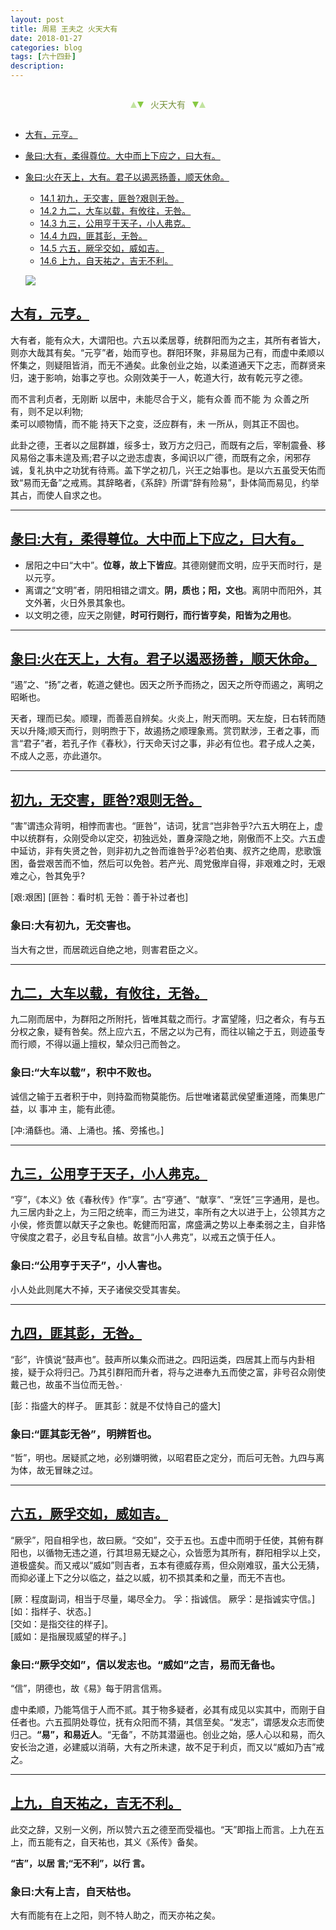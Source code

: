```yaml
---
layout: post
title: 周易 王夫之 火天大有
date: 2018-01-27
categories: blog
tags: [六十四卦]
description: 
---
```


<span id = "jump"></span>


<section style="margin: 0px auto; text-align: center;">
    <section class="xhr" style="width: 0px; height: 0px; border-left: 5px solid transparent; border-right: 5px solid transparent; border-bottom: 10px solid rgb(135, 201, 67); display: inline-block; opacity: 0.5; border-top-color: rgb(135, 201, 67);"></section>
    <section class="xhr" style="width: 0px; height: 0px; border-left: 5px solid transparent; border-right: 5px solid transparent; border-top: 10px solid rgb(135, 201, 67); display: inline-block; margin-left: -3px; border-bottom-color: rgb(135, 201, 67);"></section>
    <section style="
margin-left: 0.5em;
display: inline-block;">
        <p>
            <span style="color: rgb(118, 146, 60);">火天大有</span>
        </p>
    </section>
    <section class="xhr" style="margin-left: 0.5em; width: 0px; height: 0px; border-left: 5px solid transparent; border-right: 5px solid transparent; border-top: 10px solid rgb(135, 201, 67); display: inline-block; border-bottom-color: rgb(135, 201, 67);"></section>
    <section class="xhr" style="width: 0px; height: 0px; border-left: 5px solid transparent; border-right: 5px solid transparent; border-bottom: 10px solid rgb(135, 201, 67); display: inline-block; opacity: 0.5; margin-left: -3px; border-top-color: rgb(135, 201, 67);"></section>
</section>

- [大有，元亨。](#jump大有)
- [彖曰:大有，柔得尊位。大中而上下应之，曰大有。](#jump柔得尊位)
- [象曰:火在天上，大有。君子以遏恶扬善，顺天休命。](#jump火在天上)
  - [14.1 初九，无交害，匪咎?艰则无咎。](#jump无交害)
  - [14.2 九二，大车以载，有攸往，无咎。](#jump大车以载)
  - [14.3 九三，公用亨于天子，小人弗克。](#jump公用亨于天子)
  - [14.4 九四，匪其彭，无咎。](#jump匪其彭)
  - [14.5 六五，厥孚交如，威如吉。](#jump厥孚交如)
  - [14.6 上九，自天祐之，吉无不利。](#jump吉无不利)
  
  ![](http://www.guoyi360.com/uploads/allimg/130420/1-1304200R52W95.jpg)

<span id = "jump大有"></span>
## [大有，元亨。](#jump)
大有者，能有众大，大谓阳也。六五以柔居尊，统群阳而为之主，其所有者皆大，则亦大哉其有矣。“元亨”者，始而亨也。群阳环聚，非易屈为己有，而虚中柔顺以怀集之，则疑阻皆消，而无不通矣。此象创业之始，以柔道通天下之志，而群贤来归，速于影响，始事之亨也。众刚效美于一人，乾道大行，故有乾元亨之德。


而不言利贞者，无刚断 以居中，未能尽合于义，能有众善 而不能 为 众善之所有，则不足以利物;<br>
柔可以顺物情，而不能  持天下之变，泛应群有，未 一所从，则其正不固也。


此卦之德，王者以之屈群雄，绥多士，致万方之归己，而既有之后，宰制震叠、移风易俗之事未遑及焉;君子以之逊志虚衷，多闻识以广德，而既有之余，闲邪存诚，复礼执中之功犹有待焉。盖下学之初几，兴王之始事也。是以六五虽受天佑而致“易而无备”之戒焉。其辞略者，《系辞》所谓“辞有险易”，卦体简而易见，约举其占，而使人自求之也。

----

<span id = "jump柔得尊位"></span>
## [彖曰:大有，柔得尊位。大中而上下应之，曰大有。](#jump)
- 居阳之中曰“大中”。**位尊，故上下皆应**。其德刚健而文明，应乎天而时行，是以元亨。
- 离谓之“文明”者，阴阳相错之谓文。**阴，质也；阳，文也**。离阴中而阳外，其文外著，火日外景其象也。<br>
- 以文明之德，应天之刚健，**时可行则行，而行皆亨矣，阳皆为之用也**。

----

<span id = "jump火在天上"></span>
## [象曰:火在天上，大有。君子以遏恶扬善，顺天休命。](#jump)
“遏”之、“扬”之者，乾道之健也。因天之所予而扬之，因天之所夺而遏之，离明之昭晰也。


天者，理而已矣。顺理，而善恶自辨矣。火炎上，附天而明。天左旋，日右转而随天以升降;顺天而行，则明煦于下，故遏扬之顺理象焉。赏罚默涉，王者之事，而言“君子”者，若孔子作《春秋》，行天命天讨之事，非必有位也。君子成人之美，不成人之恶，亦此道尔。

----

<span id = "jump无交害"></span>
## [初九，无交害，匪咎?艰则无咎。](#jump)
 “害”谓违众背明，相悖而害也。“匪咎”，诘词，犹言“岂非咎乎?六五大明在上，虚中以统群有，众刚受命以定交，初独远处，置身深隐之地，刚傲而不上交。六五虚中延访，非有失贤之咎，则非初九之咎而谁咎乎?必若伯夷、叔齐之绝周，悲歌饿困，备尝艰苦而不恤，然后可以免咎。若产光、周党傲岸自得，非艰难之时，无艰难之心，咎其免乎?


[艰:艰困]
[匪咎：看时机 无咎：善于补过者也]

### 象曰:大有初九，无交害也。
当大有之世，而居疏远自绝之地，则害君臣之义。

----

<span id = "jump大车以载"></span>
## [九二，大车以载，有攸往，无咎。](#jump)
九二刚而居中，为群阳之所附托，皆唯其载之而行。才富望隆，归之者众，有与五分权之象，疑有咎矣。然上应六五，不居之以为己有，而往以输之于五，则迹虽专而行顺，不得以逼上擅权，辇众归己而咎之。

### 象曰:“大车以载”，积中不败也。
诚信之输于五者积于中，则持盈而物莫能伤。后世唯诸葛武侯望重道隆，而集思广益，以 事冲 主，能有此德。


[冲:涌繇也。涌、上涌也。搖、旁搖也。]

----

<span id = "jump公用亨于天子"></span>
## [九三，公用亨于天子，小人弗克。](#jump)
“亨”，《本义》依《春秋传》作“享”。古“亨通”、“献享”、“烹饪”三字通用，是也。九三居内卦之上，为三阳之统率，而三为进艾，率所有之大以进于上，公领其方之小侯，修贡篚以献天子之象也。乾健而阳富，席盛满之势以上奉柔弱之主，自非恪守侯度之君子，必且专私自植。故言“小人弗克”，以戒五之慎于任人。

### 象曰:“公用亨于天子”，小人害也。
小人处此则尾大不掉，天子诸侯交受其害矣。

----

<span id = "jump匪其彭"></span>
## [九四，匪其彭，无咎。](#jump)
“彭”，许慎说“鼓声也”。鼓声所以集众而进之。四阳运类，四居其上而与内卦相接，疑于众将归己。乃其引群阳而升者，将与之进奉九五而使之富，非号召众刚使戴己也，故虽不当位而无咎。·


[彭：指盛大的样子。  匪其彭：就是不仗恃自己的盛大]

### 象曰:“匪其彭无咎”，明辨哲也。
“哲”，明也。居疑贰之地，必别嫌明微，以昭君臣之定分，而后可无咎。九四与离为体，故无冒昧之过。

----

<span id = "jump厥孚交如"></span>
## [六五，厥孚交如，威如吉。](#jump)
 “厥孚”，阳自相孚也，故曰厥。“交如”，交于五也。五虚中而明于任使，其俯有群阳也，以循物无违之道，行其坦易无疑之心，众皆愿为其所有，群阳相孚以上交，道极盛矣。而又戒以“威如”则吉者，五本有德威存焉，但众刚难驭，虽大公无猜，而抑必谨上下之分以临之，益之以威，初不损其柔和之量，而无不吉也。


[厥：程度副词，相当于尽量，竭尽全力。 孚：指诚信。  厥孚：是指诚实守信。]<br>
[如：指样子、状态。]<br>
[交如：是指交往的样子]。<br>
[威如：是指展现威望的样子。]


### 象曰:“厥孚交如”，信以发志也。“威如”之吉，易而无备也。
“信”，阴德也，故《易》每于阴言信焉。


虚中柔顺，乃能笃信于人而不贰。其于物多疑者，必其有成见以实其中，而刚于自任者也。六五孤阴处尊位，抚有众阳而不猜，其信至矣。“发志”，谓感发众志而使归己。**“易”，和易近人**。“无备”，不防其潜逼也。创业之始，感人心以和易，而久安长治之道，必建威以消萌，大有之所未逮，故不足于利贞，而又以“威如乃吉”戒之。

----

<span id = "jump吉无不利"></span>
## [上九，自天祐之，吉无不利。](#jump)
此交之辞，又别一义例，所以赞六五之德至而受福也。“天”即指上而言。上九在五上，而五能有之，自天祐也，其义《系传》备矣。


**“吉”，以居 言;“无不利”，以行 言。**

### 象曰:大有上吉，自天枯也。
大有而能有在上之阳，则不特人助之，而天亦祐之矣。
















